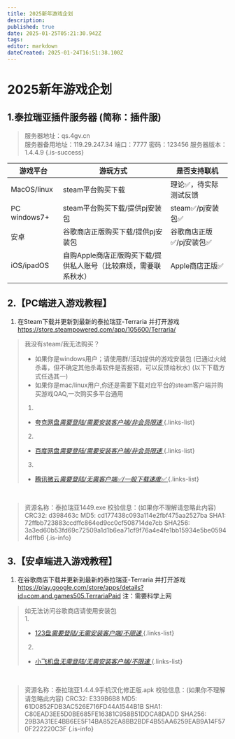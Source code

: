 ```yaml
---
title: 2025新年游戏企划
description: 
published: true
date: 2025-01-25T05:21:30.942Z
tags: 
editor: markdown
dateCreated: 2025-01-24T16:51:38.100Z
---
```


# 2025新年游戏企划

## 1.泰拉瑞亚插件服务器 (简称：插件服)

> 服务器地址：qs.4gv.cn  
> 服务器备用地址：119.29.247.34
> 端口：7777
> 密码：123456
> 服务器版本：1.4.4.9
{.is-success}

|游戏平台|游玩方式|是否支持联机|
|---|---|---|
|MacOS/linux|steam平台购买下载|理论✅，待实际测试反馈|
|PC windows7+|steam平台购买下载/提供pj安装包|steam✅/pj安装包✅|
|安卓|谷歌商店正版购买下载/提供pj安装包|谷歌商店正版✅/pj安装包✅|
|iOS/ipadOS|自购Apple商店正版购买下载/提供私人账号（比较麻烦，需要联系秋水）|Apple商店正版✅|
## 2.【PC端进入游戏教程】
1. 在Steam下载并更新到最新的泰拉瑞亚-Terraria 并打开游戏
	https://store.steampowered.com/app/105600/Terraria/

> 我没有steam/我无法购买？
> - 如果你是windows用户；请使用群/活动提供的游戏安装包
(已通过火绒杀毒，但不确定其他杀毒软件是否报错，可以反馈给秋水)
(以下下载方式任选其一)
> - 如果你是mac/linux用户,你还是需要下载对应平台的steam客户端并购买游戏QAQ,一次购买多平台通用
> 1.
> - [夸克网盘*需要登陆/需要安装客户端/非会员限速* ](https://pan.quark.cn/s/770ea40ef285)
> {.links-list}
> 2.
> - [百度网盘*需要登陆/需要安装客户端/非会员限速* ](https://pan.baidu.com/s/1eQAm2e9Q6UoHqLLpl0WZzQ?pwd=qsqs)
> {.links-list}
> 3.
> - [腾讯微云*需要登陆/无需客户端✅/一般下载速度✅* ](https://share.weiyun.com/AGUB9L0j)
> {.links-list}
> 

<br>

> 资源名称：泰拉瑞亚1449.exe 
> 校验信息：(如果你不理解请忽略此内容)
> CRC32: d398463c
> MD5: cd177438c093a114e2fbf475aa2527ba
> SHA1: 72ffbb723883ccdffc864ed9cc0cf508714de7cb
> SHA256: 3a3ed60b53fd69c72509a1d1b6ea71cf9f76a4e4fe1bb15934e5be05944dffb6
{.is-info}
## 3.【安卓端进入游戏教程】
1. 在谷歌商店下载并更新到最新的泰拉瑞亚-Terraria 并打开游戏
	https://play.google.com/store/apps/details?id=com.and.games505.TerrariaPaid
	注：需要科学上网<br>
>如无法访问谷歌商店请使用安装包<br>
>1.
>- [123盘*需要登陆/无需安装客户端/不限速* ](https://www.123865.com/s/rFA8Vv-Oj9wh)
>{.links-list}
>2.
>- [小飞机盘*无需登陆/无需安装客户端/不限速* ](https://share.feijipan.com/s/PlEstvMF)
>{.links-list}

<br>

> 资源名称：泰拉瑞亚1.4.4.9手机汉化修正版.apk
> 校验信息：(如果你不理解请忽略此内容)
> CRC32: E339B6B8
> MD5: 61D0852FDB3AC526E716FD44A1544B1B
> SHA1: C80EAD3EE5D0BE685FE16381C958B51DDCA8DADD
> SHA256: 29B3A31EE4BB6EE5F14BA852EA8BB2BDF4B55AA6259EAB9A14F570F222220C3F
{.is-info}